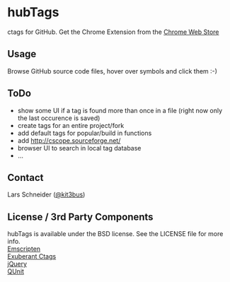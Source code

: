 # hubTags

ctags for GitHub. Get the Chrome Extension from the [Chrome Web Store](https://chrome.google.com/webstore/detail/hubtags/dbbnniijpbedlodofdlhjkgbhfelhbdp)


## Usage

Browse GitHub source code files, hover over symbols and click them :-)


## ToDo

- show some UI if a tag is found more than once in a file (right now only the last occurence is saved)
- create tags for an entire project/fork
- add default tags for popular/build in functions
- add http://cscope.sourceforge.net/
- browser UI to search in local tag database
- ...


## Contact

Lars Schneider ([@kit3bus](https://twitter.com/kit3bus))


## License / 3rd Party Components

hubTags is available under the BSD license. See the LICENSE file for more info.  
[Emscripten](https://github.com/kripken/emscripten)  
[Exuberant Ctags](http://ctags.sourceforge.net/)  
[jQuery](http://jquery.com/)  
[QUnit](http://qunitjs.com/)
